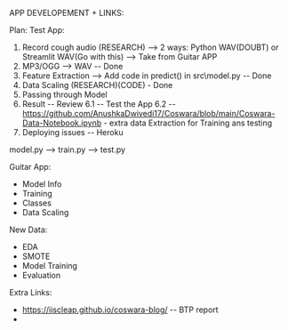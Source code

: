 APP DEVELOPEMENT + LINKS:

Plan: 
Test App:
1. Record cough audio (RESEARCH) --> 2 ways: Python WAV(DOUBT) or Streamlit WAV(Go with this) --> Take from Guitar APP
2. MP3/OGG --> WAV -- Done
3. Feature Extraction --> Add code in predict() in src\model.py -- Done
4. Data Scaling (RESEARCH)(CODE) - Done
5. Passing through Model
6. Result -- Review
6.1 -- Test the App
6.2 -- https://github.com/AnushkaDwivedi17/Coswara/blob/main/Coswara-Data-Notebook.ipynb - extra data Extraction for Training ans testing
7. Deploying issues -- Heroku


model.py --> train.py --> test.py

Guitar App:
- Model Info
- Training
- Classes
- Data Scaling


New Data:
- EDA
- SMOTE
- Model Training
- Evaluation

Extra Links: 
- https://iiscleap.github.io/coswara-blog/ -- BTP report
- 